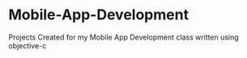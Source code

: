 # Mobile-App-Development
Projects Created for my Mobile App Development class written using objective-c
